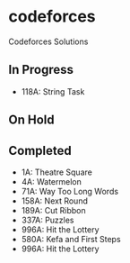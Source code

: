 # codeforces
Codeforces Solutions


## In Progress
- 118A: String Task

## On Hold


## Completed
- 1A: Theatre Square
- 4A: Watermelon
- 71A: Way Too Long Words
- 158A: Next Round
- 189A: Cut Ribbon
- 337A: Puzzles 
- 996A: Hit the Lottery
- 580A: Kefa and First Steps
- 996A: Hit the Lottery

